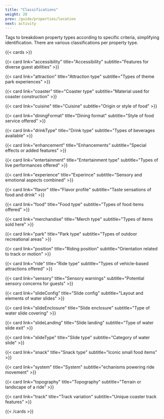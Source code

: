 ```yaml
---
title: "Classifications"
weight: 20
prev: /guide/properties/location
next: activity
---
```


Tags to breakdown property types according to specific criteria, simplifying identification. There are various classifications per property type.

{{< cards  >}}

  {{< card link="accessibility"  title="Accessibility" subtitle="Features for diverse guest abilities" >}}

  {{< card link="attraction"  title="Attraction type" subtitle="Types of theme park experiences" >}}

  {{< card link="coaster" title="Coaster type" subtitle="Material used for coaster construction" >}}

  {{< card link="cuisine" title="Cuisine" subtitle="Origin or style of food" >}}

  {{< card link="diningFormat" title="Dining format" subtitle="Style of food service offered" >}}

  {{< card link="drinkType" title="Drink type" subtitle="Types of beverages available" >}}

  {{< card link="enhancement" title="Enhancements" subtitle="Special effects or added features" >}}

  {{< card link="entertainment" title="Entertainment type" subtitle="Types of live performances offered" >}}

  {{< card link="experience" title="Experince" subtitle="Sensory and emotional aspects combined" >}}

  {{< card link="flavor" title="Flavor profile" subtitle="Taste sensations of food and drink" >}}

  {{< card link="food" title="Food type" subtitle="Types of food items offered" >}}

  {{< card link="merchandise" title="Merch type" subtitle="Types of items sold here" >}}

  {{< card link="park" title="Park type" subtitle="Types of outdoor recreational areas" >}}

  {{< card link="position" title="Riding position" subtitle="Orientation related to track or motion" >}}

  {{< card link="ride" title="Ride type" subtitle="Types of vehicle-based attractions offered" >}}

  {{< card link="sensory" title="Sensory warnings" subtitle="Potential sensory concerns for guests" >}}

  {{< card link="slideConfig" title="Slide config" subtitle="Layout and elements of water slides" >}}

  {{< card link="slideEnclosure" title="Slide enclosure" subtitle="Type of water slide covering" >}}

  {{< card link="slideLanding" title="Slide landing" subtitle="Type of water slide exit" >}}

  {{< card link="slideType" title="Slide type" subtitle="Category of water slide" >}}

  {{< card link="snack" title="Snack type" subtitle="Iconic small food items" >}}

  {{< card link="system" title="System" subtitle="echanisms powering ride movement" >}}

  {{< card link="topography" title="Topography" subtitle="Terrain or landscape of a ride" >}}

  {{< card link="track" title="Track variation" subtitle="Unique coaster track features" >}}


{{< /cards >}}


